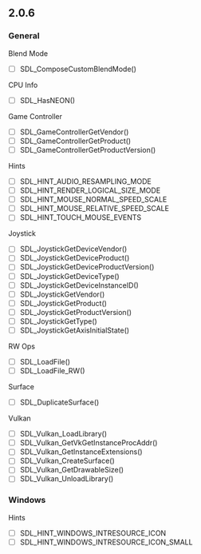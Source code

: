## 2.0.6

### General

Blend Mode

- [ ] SDL_ComposeCustomBlendMode()

CPU Info

- [ ] SDL_HasNEON()

Game Controller

- [ ] SDL_GameControllerGetVendor()
- [ ] SDL_GameControllerGetProduct()
- [ ] SDL_GameControllerGetProductVersion()

Hints

- [ ] SDL_HINT_AUDIO_RESAMPLING_MODE
- [ ] SDL_HINT_RENDER_LOGICAL_SIZE_MODE
- [ ] SDL_HINT_MOUSE_NORMAL_SPEED_SCALE
- [ ] SDL_HINT_MOUSE_RELATIVE_SPEED_SCALE
- [ ] SDL_HINT_TOUCH_MOUSE_EVENTS

Joystick

- [ ] SDL_JoystickGetDeviceVendor()
- [ ] SDL_JoystickGetDeviceProduct()
- [ ] SDL_JoystickGetDeviceProductVersion()
- [ ] SDL_JoystickGetDeviceType()
- [ ] SDL_JoystickGetDeviceInstanceID()
- [ ] SDL_JoystickGetVendor()
- [ ] SDL_JoystickGetProduct()
- [ ] SDL_JoystickGetProductVersion()
- [ ] SDL_JoystickGetType()
- [ ] SDL_JoystickGetAxisInitialState()

RW Ops

- [ ] SDL_LoadFile()
- [ ] SDL_LoadFile_RW()

Surface

- [ ] SDL_DuplicateSurface()

Vulkan

- [ ] SDL_Vulkan_LoadLibrary()
- [ ] SDL_Vulkan_GetVkGetInstanceProcAddr()
- [ ] SDL_Vulkan_GetInstanceExtensions()
- [ ] SDL_Vulkan_CreateSurface()
- [ ] SDL_Vulkan_GetDrawableSize()
- [ ] SDL_Vulkan_UnloadLibrary()

### Windows

Hints

- [ ] SDL_HINT_WINDOWS_INTRESOURCE_ICON
- [ ] SDL_HINT_WINDOWS_INTRESOURCE_ICON_SMALL
